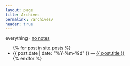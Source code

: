 ```yaml
---
layout: page
title: Archives
permalink: /archives/
header: true
---
```


<p class="meta">everything &middot; <a href="/archives-without-notes/">no notes</a></p>

<ul>
{% for post in site.posts %}
  <li>
    {{ post.date | date: "%Y-%m-%d"  }} &mdash; <a href="{{ post.url }}">{{ post.title }}</a>
  </li>
{% endfor %}
</ul>
